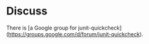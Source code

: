 # Discuss

There is [a Google group for junit-quickcheck]
(https://groups.google.com/d/forum/junit-quickcheck).
